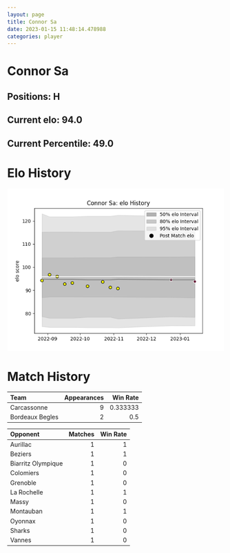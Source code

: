 ```yaml
---  
layout: page  
title: Connor Sa  
date: 2023-01-15 11:48:14.478988  
categories: player  
---
```

# Connor Sa

## Positions: H

## Current elo: 94.0

## Current Percentile: 49.0

# Elo History


![elo history](history_ConnorSa.png)
# Match History


| Team            |   Appearances |   Win Rate |
|:----------------|--------------:|-----------:|
| Carcassonne     |             9 |   0.333333 |
| Bordeaux Begles |             2 |   0.5      |

| Opponent           |   Matches |   Win Rate |
|:-------------------|----------:|-----------:|
| Aurillac           |         1 |          1 |
| Beziers            |         1 |          1 |
| Biarritz Olympique |         1 |          0 |
| Colomiers          |         1 |          0 |
| Grenoble           |         1 |          0 |
| La Rochelle        |         1 |          1 |
| Massy              |         1 |          0 |
| Montauban          |         1 |          1 |
| Oyonnax            |         1 |          0 |
| Sharks             |         1 |          0 |
| Vannes             |         1 |          0 |